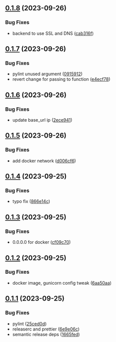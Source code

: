 ## [0.1.8](https://github.com/rilesdun/peerplays_explorer_ui/compare/v0.1.7...v0.1.8) (2023-09-26)


### Bug Fixes

* backend to use SSL and DNS ([cab316f](https://github.com/rilesdun/peerplays_explorer_ui/commit/cab316ffa5fb8815ab8d14136457a7644bfd3ee4))

## [0.1.7](https://github.com/rilesdun/peerplays_explorer_ui/compare/v0.1.6...v0.1.7) (2023-09-26)


### Bug Fixes

* pylint unused argument ([0915912](https://github.com/rilesdun/peerplays_explorer_ui/commit/0915912e26dd331f243235cec333f42f48133bc5))
* revert change for passing to function ([e4ecf78](https://github.com/rilesdun/peerplays_explorer_ui/commit/e4ecf7860206a85a128d1989702357461468dfd6))

## [0.1.6](https://github.com/rilesdun/peerplays_explorer_ui/compare/v0.1.5...v0.1.6) (2023-09-26)


### Bug Fixes

* update base_url ip ([2ece941](https://github.com/rilesdun/peerplays_explorer_ui/commit/2ece941d203d5c82fbc1c6c84902ba2fdf258bbe))

## [0.1.5](https://github.com/rilesdun/peerplays_explorer_ui/compare/v0.1.4...v0.1.5) (2023-09-26)


### Bug Fixes

* add docker network ([d006cf6](https://github.com/rilesdun/peerplays_explorer_ui/commit/d006cf6a9e32954afcec4344cbc3fbf6bb74effb))

## [0.1.4](https://github.com/rilesdun/peerplays_explorer_ui/compare/v0.1.3...v0.1.4) (2023-09-25)


### Bug Fixes

* typo fix ([866e14c](https://github.com/rilesdun/peerplays_explorer_ui/commit/866e14c4f3ff71dbca2cb6b09a49dc87371865d5))

## [0.1.3](https://github.com/rilesdun/peerplays_explorer_ui/compare/v0.1.2...v0.1.3) (2023-09-25)


### Bug Fixes

* 0.0.0.0 for docker ([cf09c70](https://github.com/rilesdun/peerplays_explorer_ui/commit/cf09c70752ac84c37c432f36d9301b9b2471a7c7))

## [0.1.2](https://github.com/rilesdun/peerplays_explorer_ui/compare/v0.1.1...v0.1.2) (2023-09-25)


### Bug Fixes

* docker image, gunicorn config tweak ([6aa50aa](https://github.com/rilesdun/peerplays_explorer_ui/commit/6aa50aa3793cc0e0a24fca060294782fee1bafc0))

## [0.1.1](https://github.com/rilesdun/peerplays_explorer_ui/compare/v0.1.0...v0.1.1) (2023-09-25)


### Bug Fixes

* pylint ([25ced0d](https://github.com/rilesdun/peerplays_explorer_ui/commit/25ced0d35eff10a3b120d9b41ad12fc560140ad7))
* releaserc and prettier ([6e9e06c](https://github.com/rilesdun/peerplays_explorer_ui/commit/6e9e06c4b72b1dfa7baea811f23c7e0d04a07f0a))
* semantic release deps ([1665fed](https://github.com/rilesdun/peerplays_explorer_ui/commit/1665fedfb0c3a8a8ce6594c2c68c9a346772dcad))
